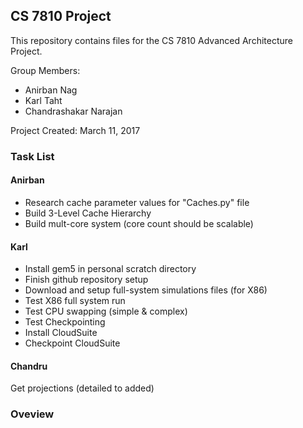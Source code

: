 ## CS 7810 Project

This repository contains files for the CS 7810 Advanced Architecture Project.

Group Members:
*	Anirban Nag
* Karl Taht
* Chandrashakar Narajan

Project Created: March 11, 2017

### Task List

#### Anirban

* Research cache parameter values for "Caches.py" file
* Build 3-Level Cache Hierarchy
* Build mult-core system (core count should be scalable)

#### Karl

*	Install gem5 in personal scratch directory
*	Finish github repository setup
*	Download and setup full-system simulations files (for X86)
* Test X86 full system run
* Test CPU swapping (simple & complex)
* Test Checkpointing
* Install CloudSuite
* Checkpoint CloudSuite

#### Chandru

Get projections (detailed to added)


### Oveview


